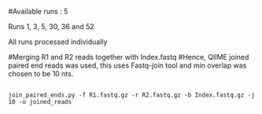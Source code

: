 
#Available runs : 5 

Runs 1, 3, 5, 30, 36 and 52 

All runs processed individually

#Merging R1 and R2 reads together with Index.fastq
#Hence, QIIME joined paired end reads was used, this uses Fastq-join tool and min overlap was chosen to be 10 nts. 
```

join_paired_ends.py -f R1.fastq.gz -r R2.fastq.gz -b Index.fastq.gz -j 10 -o joined_reads
```
